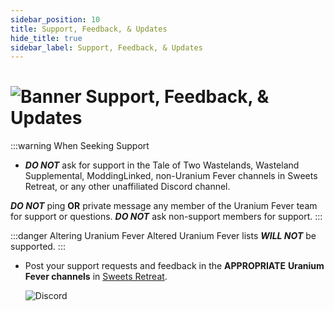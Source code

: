 ```yaml
---
sidebar_position: 10
title: Support, Feedback, & Updates
hide_title: true
sidebar_label: Support, Feedback, & Updates
---
```


# ![Banner Support, Feedback, & Updates](https://github.com/user-attachments/assets/5e5b2ad8-8efa-4950-baa4-d315a3f252cf)

:::warning When Seeking Support
- ***DO NOT*** ask for support in the Tale of Two Wastelands, Wasteland Supplemental, ModdingLinked, non-Uranium Fever channels in Sweets Retreat, or any other unaffiliated Discord channel.

***DO NOT*** ping **OR** private message any member of the Uranium Fever team for support or questions. ***DO NOT*** ask non-support members for support.
:::

:::danger Altering Uranium Fever
Altered Uranium Fever lists ***WILL NOT*** be supported.
:::

- Post your support requests and feedback in the **APPROPRIATE** **Uranium Fever channels** in [Sweets Retreat](https://discord.gg/Uu6gZZSaeA).

  ![Discord](https://github.com/user-attachments/assets/e13e3d65-419b-4294-831d-5bbcbcea9e64)
